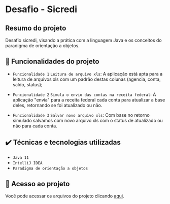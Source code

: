 # Desafio - Sicredi

## Resumo do projeto
Desafio sicredi, visando a prática com a linguagem Java e os conceitos do paradigma de orientação a objetos.

## 🔨 Funcionalidades do projeto

- `Funcionalidade 1` `Leitura de arquivo xls`: A aplicação está apta para a leitura de arquivos xls com um padrão destas colunas (agencia, conta, saldo, status);

- `Funcionalidade 2` `Simula o envio das contas na receita federal`: A aplicação "envia" para a receita federal cada conta para atualizar a base deles, retornando se foi atualizado ou não.

- `Funcionalidade 3` `Salvar novo arquivo xls`: Com base no retorno simulado salvamos com novo arquivo xls com o status de atualizado ou não para cada conta.

## ✔️ Técnicas e tecnologias utilizadas

- ``Java 11``
- ``IntelliJ IDEA``
- ``Paradigma de orientação a objetos``

## 📁 Acesso ao projeto
Você pode acessar os arquivos do projeto clicando [aqui](https://github.com/odanielbarbosa/sicredi_desafio/tree/main/src).
